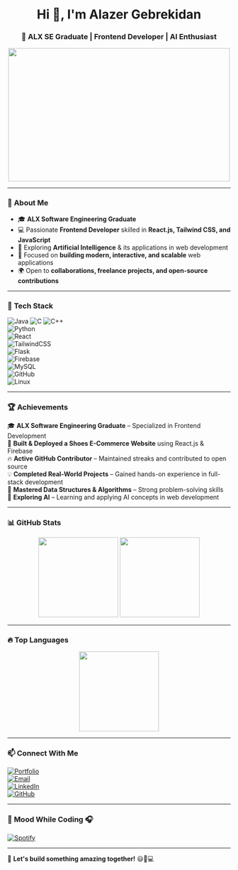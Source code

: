 <h1 align="center">Hi 👋, I'm Alazer Gebrekidan</h1>
<h3 align="center">🚀 ALX SE Graduate | Frontend Developer | AI Enthusiast</h3>

<p align="center">
  <img src="https://media.giphy.com/media/qgQUggAC3Pfv687qPC/giphy.gif" width="500" height="300">
</p>

---

### 🧐 **About Me**  
- 🎓 **ALX Software Engineering Graduate**  
- 💻 Passionate **Frontend Developer** skilled in **React.js, Tailwind CSS, and JavaScript**  
- 🤖 Exploring **Artificial Intelligence** & its applications in web development  
- 🎨 Focused on **building modern, interactive, and scalable** web applications  
- 🌍 Open to **collaborations, freelance projects, and open-source contributions**  

---

### 🚀 **Tech Stack**  
![Java](https://img.shields.io/badge/Java-007396?style=for-the-badge&logo=java&logoColor=white) 
![C](https://img.shields.io/badge/C-00599C?style=for-the-badge&logo=c&logoColor=white) 
![C++](https://img.shields.io/badge/C%2B%2B-00599C?style=for-the-badge&logo=c%2B%2B&logoColor=white)  
![Python](https://img.shields.io/badge/Python-3776AB?style=for-the-badge&logo=python&logoColor=white)  
![React](https://img.shields.io/badge/React-20232A?style=for-the-badge&logo=react&logoColor=61DAFB)  
![TailwindCSS](https://img.shields.io/badge/TailwindCSS-38B2AC?style=for-the-badge&logo=tailwind-css&logoColor=white)  
![Flask](https://img.shields.io/badge/Flask-000000?style=for-the-badge&logo=flask&logoColor=white)  
![Firebase](https://img.shields.io/badge/Firebase-ffca28?style=for-the-badge&logo=firebase&logoColor=black)  
![MySQL](https://img.shields.io/badge/MySQL-4479A1?style=for-the-badge&logo=mysql&logoColor=white)  
![GitHub](https://img.shields.io/badge/GitHub-181717?style=for-the-badge&logo=github&logoColor=white)  
![Linux](https://img.shields.io/badge/Linux-FCC624?style=for-the-badge&logo=linux&logoColor=black)  

---

### 🏆 **Achievements**  
🎓 **ALX Software Engineering Graduate** – Specialized in Frontend Development  
🚀 **Built & Deployed a Shoes E-Commerce Website** using React.js & Firebase  
🔥 **Active GitHub Contributor** – Maintained streaks and contributed to open source  
💡 **Completed Real-World Projects** – Gained hands-on experience in full-stack development  
🏅 **Mastered Data Structures & Algorithms** – Strong problem-solving skills  
🤖 **Exploring AI** – Learning and applying AI concepts in web development  

---

### 📊 **GitHub Stats**  

<p align="center">
  <img src="https://github-readme-streak-stats.herokuapp.com/?user=AlazerGebrekidan&theme=dark" height="180">
  <img src="https://github-readme-stats.vercel.app/api?username=AlazerGebrekidan&show_icons=true&theme=dark&hide_border=true" height="180">
</p>

---

### 🔥 **Top Languages**  

<p align="center">
  <img src="https://github-readme-stats.vercel.app/api/top-langs/?username=AlazerGebrekidan&layout=compact&theme=dark" height="180">
</p>

---

### 📫 **Connect With Me**  

[![Portfolio](https://img.shields.io/badge/Portfolio-%23000000.svg?style=for-the-badge&logo=firefox&logoColor=white)](https://lazaruus.netlify.app/)  
[![Email](https://img.shields.io/badge/Email-D14836?style=for-the-badge&logo=gmail&logoColor=white)](mailto:alazeralphilo@gmail.com)  
[![LinkedIn](https://img.shields.io/badge/LinkedIn-0077B5?style=for-the-badge&logo=linkedin&logoColor=white)](https://www.linkedin.com/in/alazergebrekidan)  
[![GitHub](https://img.shields.io/badge/GitHub-100000?style=for-the-badge&logo=github&logoColor=white)](https://github.com/AlazerGebrekidan)  

---

### 🎵 **Mood While Coding** 🎧  
[![Spotify](https://spotify-github-profile.vercel.app/api/view?uid=YOUR_SPOTIFY_ID&cover_image=true&theme=default&show_offline=true&bar_color=53b14f&bar_color_cover=false)](https://open.spotify.com/user/YOUR_SPOTIFY_ID)

---

🚀 **Let's build something amazing together!** 😃🎨💻  

